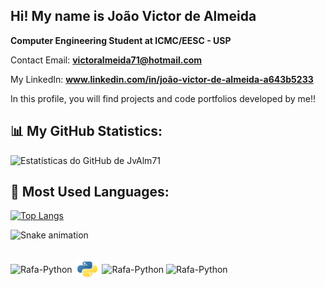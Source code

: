 ## Hi! My name is João Victor de Almeida

**Computer Engineering Student at ICMC/EESC - USP**

Contact Email:
**victoralmeida71@hotmail.com**

My LinkedIn:
**www.linkedin.com/in/joão-victor-de-almeida-a643b5233**

In this profile, you will find projects and code portfolios developed by me!!

## 📊 My GitHub Statistics:

![Estatísticas do GitHub de JvAlm71](https://github-readme-stats.vercel.app/api?username=JvAlm71&show_icons=true&theme=dark)

## 📌 Most Used Languages:

[![Top Langs](https://github-readme-stats.vercel.app/api/top-langs/?username=JvAlm71&layout=compact&theme=dark)](https://github.com/anuraghazra/github-readme-stats)

![Snake animation](https://github.com/JvAlm71/JvAlm71/blob/output/github-contribution-grid-snake.svg)



<div style="display: inline_block"><br>

  
  <img align="center" alt="Rafa-Python" height="30" width="40" src="https://cdn.jsdelivr.net/gh/devicons/devicon/icons/java/java-original-wordmark.svg" />
          
  <img align="center" alt="Rafa-Python" height="30" width="40" src="https://raw.githubusercontent.com/devicons/devicon/master/icons/python/python-original.svg">

<img align="center" alt="Rafa-Python" height="30" width="40" src="https://cdn.jsdelivr.net/gh/devicons/devicon/icons/c/c-original.svg" />


<img  align="center" alt="Rafa-Python" height="30" width="40" src="https://cdn.jsdelivr.net/gh/devicons/devicon/icons/cplusplus/cplusplus-original.svg" />
          
          
          
</div>

